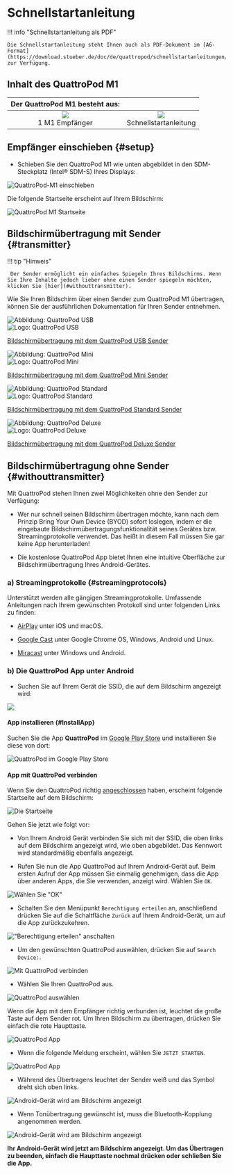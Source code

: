 # Schnellstartanleitung

!!! info "Schnellstartanleitung als PDF"
	
    Die Schnellstartanleitung steht Ihnen auch als PDF-Dokument im [A6-Format](https://download.stueber.de/doc/de/quattropod/schnellstartanleitungen/A6_QPM1.pdf) zur Verfügung.

## Inhalt des QuattroPod M1

| Der QuattroPod M1 besteht aus: |   |
| :----: | :----: |
| ![](/assets/img/QSG.M1.png)<br>1 M1 Empfänger | ![](/assets/img/QSG-Manual.png)<br>Schnellstartanleitung | 


## Empfänger einschieben {#setup}

* Schieben Sie den QuattroPod M1 wie unten abgebildet in den SDM-Steckplatz (Intel® SDM-S) Ihres Displays:

![QuattroPod-M1 einschieben](/assets/img/QSG.M1.insert.png)

Die folgende Startseite erscheint auf Ihrem Bildschirm:

![QuattroPod M1 Startseite](/assets/img/quattropod.landingpage.png)


## Bildschirmübertragung mit Sender {#transmitter}

!!! tip "Hinweis"

     Der Sender ermöglicht ein einfaches Spiegeln Ihres Bildschirms. Wenn Sie Ihre Inhalte jedoch lieber ohne einen Sender spiegeln möchten, klicken Sie [hier](#withouttransmitter).
	 
Wie Sie Ihren Bildschirm über einen Sender zum QuattroPod M1 übertragen, können Sie der ausführlichen Dokumentation für Ihren Sender entnehmen.


<div class="md-showcase">
	<img src="/assets/img/quattropod.usb.png" alt="Abbildung: QuattroPod USB"></a>
	<div>
		<img src="/assets/img/quattropod-usb.black.logo.png" alt="Logo: QuattroPod USB">
		<p><a href="/usb/quickstart/#transmitter">Bildschirmübertragung mit dem QuattroPod USB Sender</a></p>
	</div>
</div>
<div class="md-showcase">
	<img src="/assets/img/quattropod.mini.png" alt="Abbildung: QuattroPod Mini">
	<div>
		<img src="/assets/img/quattropod-mini.black.logo.png" alt="Logo: QuattroPod Mini">
		<p><a href="/mini/quickstart/#transmitter">Bildschirmübertragung mit dem QuattroPod Mini Sender</a></p>
	</div>
</div>
<div class="md-showcase">
	<img src="/assets/img/quattropod.standard.png" alt="Abbildung: QuattroPod Standard">
	<div>
		<img src="/assets/img/quattropod-standard.black.logo.png" alt="Logo: QuattroPod Standard">
		<p><a href="/standard/quickstart/#transmitter">Bildschirmübertragung mit dem QuattroPod Standard Sender</a></p>
	</div>
</div>
<div class="md-showcase">
	<img src="/assets/img/quattropod.deluxe.png" alt="Abbildung: QuattroPod Deluxe">
	<div>
		<img src="/assets/img/quattropod-deluxe.black.logo.png" alt="Logo: QuattroPod Deluxe">
		<p><a href="/deluxe/quickstart/#transmitter">Bildschirmübertragung mit dem QuattroPod Deluxe Sender</a></p>
	</div>
</div>


## Bildschirmübertragung ohne Sender {#withouttransmitter}

Mit QuattroPod stehen Ihnen zwei Möglichkeiten ohne den Sender zur Verfügung:

* Wer nur schnell seinen Bildschirm übertragen möchte, kann nach dem Prinzip Bring Your Own Device (BYOD) sofort loslegen, indem er die eingebaute Bildschirmübertragungsfunktionalität seines Gerätes bzw. Streamingprotokolle verwendet. Das heißt in diesem Fall müssen Sie gar keine App herunterladen!

* Die kostenlose QuattroPod App bietet Ihnen eine intuitive Oberfläche zur Bildschirmübertragung Ihres Android-Gerätes.

### a) Streamingprotokolle {#streamingprotocols}
 
Unterstützt werden alle gängigen Streamingprotokolle. Umfassende Anleitungen nach Ihrem gewünschten Protokoll sind unter folgenden Links zu finden:

* [AirPlay](airplay.md) unter iOS und macOS.

* [Google Cast](googlecast.md) unter Google Chrome OS, Windows, Android und Linux.

* [Miracast](miracast.md) unter Windows und Android.

### b) Die QuattroPod App unter Android

* Suchen Sie auf Ihrem Gerät die SSID, die auf dem Bildschirm angezeigt wird:

![](/assets/img/QSG-QP.R01.Mobile.png)

#### App installieren {#InstallApp}

Suchen Sie die App **QuattroPod** im [Google Play Store](https://play.google.com/store/apps/details?id=com.actionsmicro.quattropod.winnerwave) und installieren Sie diese von dort:

![QuattroPod im Google Play Store](/assets/img/QuattroPodPlayStore.png)

#### App mit QuattroPod verbinden

Wenn Sie den QuattroPod richtig [angeschlossen](#setup) haben, erscheint folgende Startseite auf dem Bildschirm:

![Die Startseite](/assets/img/quattropod.landingpage.png)

Gehen Sie jetzt wie folgt vor:

* Von Ihrem Android Gerät verbinden Sie sich mit der SSID, die oben links auf dem Bildschirm angezeigt wird, wie oben abgebildet. Das Kennwort wird standardmäßig ebenfalls angezeigt.

* Rufen Sie nun die App QuattroPod auf Ihrem Android-Gerät auf. Beim ersten Aufruf der App müssen Sie einmalig genehmigen, dass die App über anderen Apps, die Sie verwenden, anzeigt wird. Wählen Sie `OK`.

![Wählen Sie "OK"](/assets/img/android_app_overlay_OK.png)

* Schalten Sie den Menüpunkt `Berechtigung erteilen` an, anschließend drücken Sie auf die Schaltfläche `Zurück` auf Ihrem Android-Gerät, um auf die App zurückzukehren.

!["Berechtigung erteilen" anschalten](/assets/img/android_app_overlay_ON.png)

* Um den gewünschten QuattroPod auswählen, drücken Sie auf `Search Device:`.

![Mit QuattroPod verbinden](/assets/img/android_app_connect.png)

* Wählen Sie Ihren QuattroPod aus.

![QuattroPod auswählen](/assets/img/android_app_select_quattropod.png)

Wenn die App mit dem Empfänger richtig verbunden ist, leuchtet die große Taste auf dem Sender rot. Um Ihren Bildschirm zu übertragen, drücken Sie einfach die rote Haupttaste.

![QuattroPod App](/assets/img/android_app_mainbutton_red.png)

* Wenn die folgende Meldung erscheint, wählen Sie `JETZT STARTEN`.

![QuattroPod App](/assets/img/android_app_start_mirroring.png)

* Während des Übertragens leuchtet der Sender weiß und das Symbol dreht sich oben links.

![Android-Gerät wird am Bildschirm angezeigt](/assets/img/android_app_mainbutton_white.png)

* Wenn Tonübertragung gewünscht ist, muss die Bluetooth-Kopplung angenommen werden.

![Android-Gerät wird am Bildschirm angezeigt](/assets/img/android_app_bluetooth.pair.png)

**Ihr Android-Gerät wird jetzt am Bildschirm angezeigt. Um das Übertragen zu beenden, einfach die Haupttaste nochmal drücken oder schließen Sie die App.**